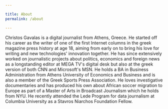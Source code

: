 ```yaml
---

title: About
permalink: /about

---
```


Christos Gavalas is a digital journalist from Athens, Greece. He started off his career as the writer of one of the first Internet columns in the greek magazine press history at age 18, aiming from early on to bring his love for writing and new technologies' innovation together. He has since extensively worked on journalistic projects about politics, economics and foreign news as a longstanding editor at MEGA TV's digital desk but also at the greek version of both CNN and Microsoft's MSN. He holds a BA in Business Administration from Athens University of Economics and Business and is also a member of the Greek Sports Press Association. He loves investigative documentaries and has produced his own about African soccer migration to Europe as part of a Master of Arts in Broadcast Journalism which he holds from NYU. He recently attended the Lede Program for data journalism at Columbia University as a Stavros Niarchos Foundation Fellow.    
